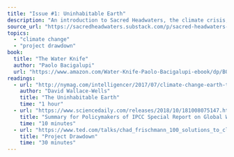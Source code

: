 ```yaml
---
title: "Issue #1: Uninhabitable Earth"
description: "An introduction to Sacred Headwaters, the climate crisis, and Project Drawdown."
source_url: "https://sacredheadwaters.substack.com/p/sacred-headwaters-1-uninhabitable"
topics:
  - "climate change"
  - "project drawdown"
book:
  title: "The Water Knife"
  author: "Paolo Bacigalupi"
  url: "https://www.amazon.com/Water-Knife-Paolo-Bacigalupi-ebook/dp/B00NRQOR26/"
readings:
  - url: "http://nymag.com/intelligencer/2017/07/climate-change-earth-too-hot-for-humans-annotated.html"
    author: "David Wallace-Wells"
    title: "The Uninhabitable Earth"
    time: "1 hour"
  - url: "https://www.sciencedaily.com/releases/2018/10/181008075147.htm"
    title: "Summary for Policymakers of IPCC Special Report on Global Warming of 1.5°C approved by governments"
    time: "10 minutes"
  - url: "https://www.ted.com/talks/chad_frischmann_100_solutions_to_climate_change"
    title: "Project Drawdown"
    time: "30 minutes"
---
```

